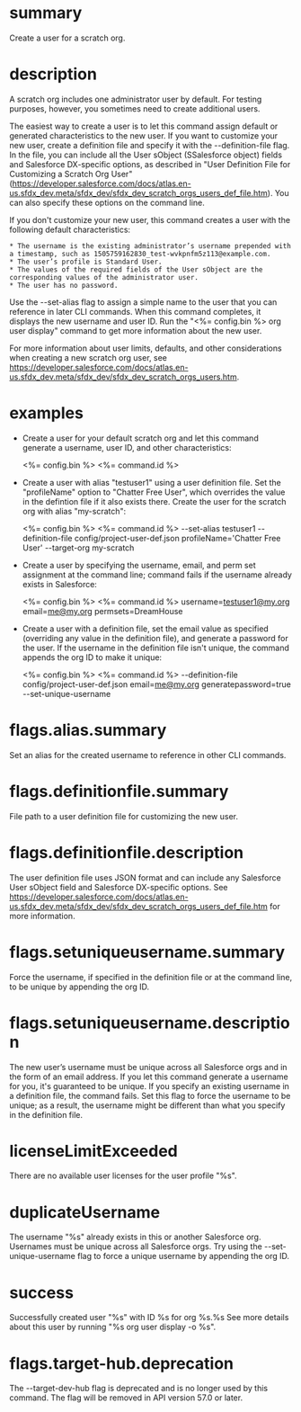 # summary

Create a user for a scratch org.

# description

A scratch org includes one administrator user by default. For testing purposes, however, you sometimes need to create additional users.

The easiest way to create a user is to let this command assign default or generated characteristics to the new user. If you want to customize your new user, create a definition file and specify it with the --definition-file flag. In the file, you can include all the User sObject (SSalesforce object) fields and Salesforce DX-specific options, as described in "User Definition File for Customizing a Scratch Org User" (https://developer.salesforce.com/docs/atlas.en-us.sfdx_dev.meta/sfdx_dev/sfdx_dev_scratch_orgs_users_def_file.htm). You can also specify these options on the command line.

If you don't customize your new user, this command creates a user with the following default characteristics:

    * The username is the existing administrator’s username prepended with a timestamp, such as 1505759162830_test-wvkpnfm5z113@example.com.
    * The user’s profile is Standard User.
    * The values of the required fields of the User sObject are the corresponding values of the administrator user.
    * The user has no password.

Use the --set-alias flag to assign a simple name to the user that you can reference in later CLI commands. When this command completes, it displays the new username and user ID. Run the "<%= config.bin %> org user display" command to get more information about the new user.

For more information about user limits, defaults, and other considerations when creating a new scratch org user, see https://developer.salesforce.com/docs/atlas.en-us.sfdx_dev.meta/sfdx_dev/sfdx_dev_scratch_orgs_users.htm.

# examples

- Create a user for your default scratch org and let this command generate a username, user ID, and other characteristics:

  <%= config.bin %> <%= command.id %>

- Create a user with alias "testuser1" using a user definition file. Set the "profileName" option to "Chatter Free User", which overrides the value in the defintion file if it also exists there. Create the user for the scratch org with alias "my-scratch":

  <%= config.bin %> <%= command.id %> --set-alias testuser1 --definition-file config/project-user-def.json profileName='Chatter Free User' --target-org my-scratch

- Create a user by specifying the username, email, and perm set assignment at the command line; command fails if the username already exists in Salesforce:

  <%= config.bin %> <%= command.id %> username=testuser1@my.org email=me@my.org permsets=DreamHouse

- Create a user with a definition file, set the email value as specified (overriding any value in the definition file), and generate a password for the user. If the username in the definition file isn't unique, the command appends the org ID to make it unique:

  <%= config.bin %> <%= command.id %> --definition-file config/project-user-def.json email=me@my.org generatepassword=true --set-unique-username

# flags.alias.summary

Set an alias for the created username to reference in other CLI commands.

# flags.definitionfile.summary

File path to a user definition file for customizing the new user.

# flags.definitionfile.description

The user definition file uses JSON format and can include any Salesforce User sObject field and Salesforce DX-specific options. See https://developer.salesforce.com/docs/atlas.en-us.sfdx_dev.meta/sfdx_dev/sfdx_dev_scratch_orgs_users_def_file.htm for more information.

# flags.setuniqueusername.summary

Force the username, if specified in the definition file or at the command line, to be unique by appending the org ID.

# flags.setuniqueusername.description

The new user’s username must be unique across all Salesforce orgs and in the form of an email address. If you let this command generate a username for you, it's guaranteed to be unique. If you specify an existing username in a definition file, the command fails. Set this flag to force the username to be unique; as a result, the username might be different than what you specify in the definition file.

# licenseLimitExceeded

There are no available user licenses for the user profile "%s".

# duplicateUsername

The username "%s" already exists in this or another Salesforce org. Usernames must be unique across all Salesforce orgs. Try using the --set-unique-username flag to force a unique username by appending the org ID.

# success

Successfully created user "%s" with ID %s for org %s.%s
See more details about this user by running "%s org user display -o %s".

# flags.target-hub.deprecation

The --target-dev-hub flag is deprecated and is no longer used by this command. The flag will be removed in API version 57.0 or later.
